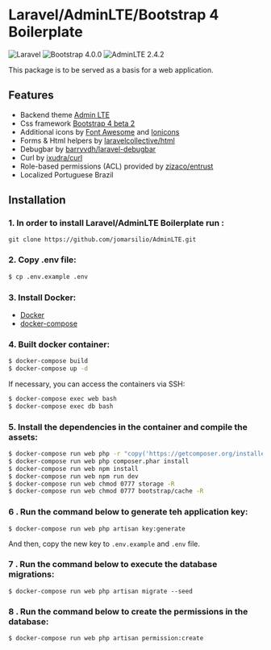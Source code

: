 # Laravel/AdminLTE/Bootstrap 4 Boilerplate

![Laravel](https://img.shields.io/badge/Laravel-5.6.x-green.svg)
![Bootstrap 4.0.0](https://img.shields.io/badge/Bootstrap-4.0.0-blue.svg)
![AdminLTE 2.4.2](https://img.shields.io/badge/AdminLTE-2.4.2-red.svg)

This package is to be served as a basis for a web application. 

## Features

* Backend theme [Admin LTE](https://github.com/jomarsilio/AdminLTE)
* Css framework [Bootstrap 4 beta 2](http://getbootstrap.com/)
* Additional icons by [Font Awesome](http://fontawesome.io/) and [Ionicons](http://ionicons.com/)
* Forms & Html helpers by [laravelcollective/html](https://github.com/laravelcollective/html) 
* Debugbar by [barryvdh/laravel-debugbar](https://github.com/barryvdh/laravel-debugbar)
* Curl by [ixudra/curl](https://github.com/ixudra/curl)
* Role-based permissions (ACL) provided by [zizaco/entrust](https://github.com/Zizaco/entrust)
* Localized Portuguese Brazil

## Installation

### 1. In order to install Laravel/AdminLTE Boilerplate run :
```
git clone https://github.com/jomarsilio/AdminLTE.git
```

### 2. Copy .env file:
```sh
$ cp .env.example .env
```

### 3. Install Docker:
* [Docker](https://docs.docker.com/engine/installation/linux/ubuntulinux/) 
* [docker-compose](https://docs.docker.com/compose/install/)

### 4. Built docker container:
```sh
$ docker-compose build
$ docker-compose up -d
```

If necessary, you can access the containers via SSH:
```sh
$ docker-compose exec web bash
$ docker-compose exec db bash
```

### 5. Install the dependencies in the container and compile the assets:
```sh
$ docker-compose run web php -r "copy('https://getcomposer.org/installer', 'composer-setup.php');" && php composer-setup.php && php -r "unlink('composer-setup.php');"
$ docker-compose run web php composer.phar install
$ docker-compose run web npm install
$ docker-compose run web npm run dev
$ docker-compose run web chmod 0777 storage -R
$ docker-compose run web chmod 0777 bootstrap/cache -R
```


### 6 . Run the command below to generate teh application key:

```
$ docker-compose run web php artisan key:generate
```

And then, copy the new key to `.env.example` and `.env` file.

### 7 . Run the command below to execute the database migrations:

```
$ docker-compose run web php artisan migrate --seed
```

### 8 . Run the command below to create the permissions in the database:

```
$ docker-compose run web php artisan permission:create
```
